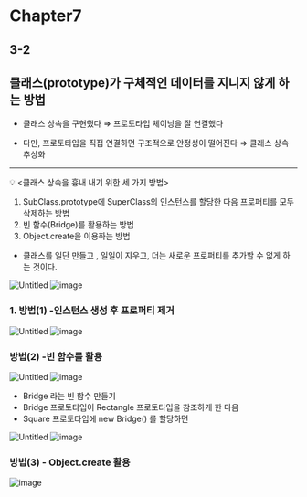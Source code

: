 # Chapter7

## 3-2

## 클래스(prototype)가 구체적인 데이터를 지니지 않게 하는 방법

- 클래스 상속을 구현했다 ⇒ 프로토타입 체이닝을 잘 연결했다

- 다만, 프로토타입을 직접 연결하면 구조적으로 안정성이 떨어진다 ⇒ 클래스 상속 추상화

---

<aside>
💡 <클래스 상속을 흉내 내기 위한 세 가지 방법>

1. SubClass.prototype에 SuperClass의 인스턴스를 할당한 다음 프로퍼티를 모두 삭제하는 방법
2. 빈 함수(Bridge)를 활용하는 방법
3. Object.create을 이용하는 방법

</aside>

- 클래스를 일단 만들고 , 일일이 지우고, 더는 새로운 프로퍼티를 추가할 수 없게 하는 것이다.

![Untitled](https://prod-files-secure.s3.us-west-2.amazonaws.com/90836cba-7d02-4907-8281-4cff2e0cc86e/4c00add5-1608-4f84-94f5-77285ae29d42/Untitled.png)
![image](https://github.com/CitrusSoda/codeit14_techtalk/assets/162524947/45ccac51-9f16-40fc-9503-da8219f2d434)

### 1. 방법(1) -인스턴스 생성 후 프로퍼티 제거

![Untitled](https://prod-files-secure.s3.us-west-2.amazonaws.com/90836cba-7d02-4907-8281-4cff2e0cc86e/7e684b50-7ab2-4a45-8e9b-d69d93efec13/Untitled.png)
![image](https://github.com/CitrusSoda/codeit14_techtalk/assets/162524947/298e6fa7-bbc6-4674-9c5f-3cfa4793ad8c)

### 방법(2) -빈 함수를 활용

![Untitled](https://prod-files-secure.s3.us-west-2.amazonaws.com/90836cba-7d02-4907-8281-4cff2e0cc86e/28ab02a0-e3d1-4c8d-8fed-3a8db78c7246/Untitled.png)
![image](https://github.com/CitrusSoda/codeit14_techtalk/assets/162524947/0c0ec943-9e86-42a3-a56d-ebe668152881)

- Bridge 라는 빈 함수 만들기
- Bridge 프로토타입이 Rectangle 프로토타입을 참조하게 한 다음
- Square 프로토타입에 new Bridge() 를 할당하면

![Untitled](https://prod-files-secure.s3.us-west-2.amazonaws.com/90836cba-7d02-4907-8281-4cff2e0cc86e/fc5246a9-7224-49a9-97be-7ba05084a857/Untitled.png)
![image](https://github.com/CitrusSoda/codeit14_techtalk/assets/162524947/7cb9ddf0-c139-4b24-8b08-e7973a6bd68f)

### 방법(3) - Object.create 활용
![image](https://github.com/CitrusSoda/codeit14_techtalk/assets/162524947/a2a84876-fa86-4389-b5ee-afe874a52535)
